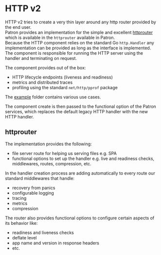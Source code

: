 # HTTP v2

HTTP v2 tries to create a very thin layer around any http router provided by the end user.  
Patron provides an implementation for the simple and excellent [httprouter](https://github.com/julienschmidt/httprouter) which is 
available in the `httprouter` available in Patron.  
Because the HTTP component relies on the standard Go `http.Handler` any implementation can be provided as long as the interface is implemented.  
The component is responsible for running the HTTP server using the handler and terminating on request.

The component provides out of the box:

- HTTP lifecycle endpoints (liveness and readiness)
- metrics and distributed traces
- profiling using the standard `net/http/pprof` package

The [example](../../examples) folder contains various use cases.

The component create is then passed to the functional option of the Patron services, which replaces the default legacy HTTP handler
with the new HTTP handler.

## httprouter

The implementation provides the following:

- file server route for helping us serving files e.g. SPA
- functional options to set up the handler e.g. live and readiness checks, middlewares, routes, compression, etc.

In the handler creation process are adding automatically to every route our standard middlewares that handle:

- recovery from panics
- configurable logging
- tracing
- metrics
- compression

The router also provides functional options to configure certain aspects of its behavior like:

- readiness and liveness checks
- deflate level
- app name and version in response headers
- etc.
